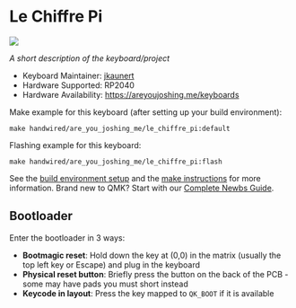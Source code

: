 # Le Chiffre Pi

![](https://github.com/user-attachments/assets/731698ac-7ee9-4b36-b083-c3377b2a5480)

*A short description of the keyboard/project*

* Keyboard Maintainer: [jkaunert](https://github.com/jkaunert)
* Hardware Supported: RP2040
* Hardware Availability: <https://areyoujoshing.me/keyboards>

Make example for this keyboard (after setting up your build environment):

    make handwired/are_you_joshing_me/le_chiffre_pi:default

Flashing example for this keyboard:

    make handwired/are_you_joshing_me/le_chiffre_pi:flash

See the [build environment setup](https://docs.qmk.fm/#/getting_started_build_tools) and the [make instructions](https://docs.qmk.fm/#/getting_started_make_guide) for more information. Brand new to QMK? Start with our [Complete Newbs Guide](https://docs.qmk.fm/#/newbs).

## Bootloader

Enter the bootloader in 3 ways:

* **Bootmagic reset**: Hold down the key at (0,0) in the matrix (usually the top left key or Escape) and plug in the keyboard
* **Physical reset button**: Briefly press the button on the back of the PCB - some may have pads you must short instead
* **Keycode in layout**: Press the key mapped to `QK_BOOT` if it is available
